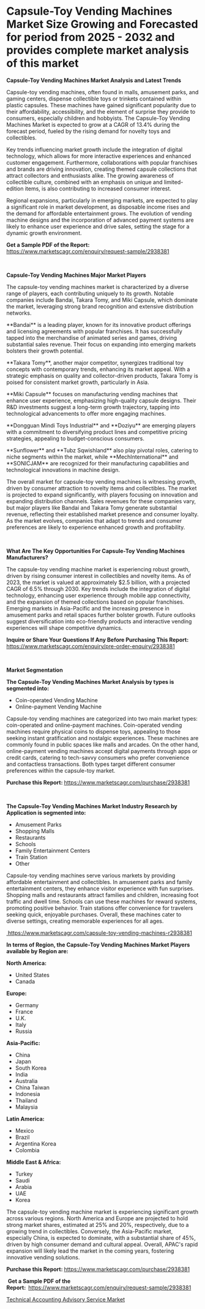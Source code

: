 <p><h1>Capsule-Toy Vending Machines Market Size Growing and Forecasted for period from 2025 - 2032 and provides complete market analysis of this market</h1></p><p><strong>Capsule-Toy Vending Machines Market Analysis and Latest Trends</strong></p>
<p><p>Capsule-toy vending machines, often found in malls, amusement parks, and gaming centers, dispense collectible toys or trinkets contained within plastic capsules. These machines have gained significant popularity due to their affordability, accessibility, and the element of surprise they provide to consumers, especially children and hobbyists. The Capsule-Toy Vending Machines Market is expected to grow at a CAGR of 13.4% during the forecast period, fueled by the rising demand for novelty toys and collectibles.</p><p>Key trends influencing market growth include the integration of digital technology, which allows for more interactive experiences and enhanced customer engagement. Furthermore, collaborations with popular franchises and brands are driving innovation, creating themed capsule collections that attract collectors and enthusiasts alike. The growing awareness of collectible culture, combined with an emphasis on unique and limited-edition items, is also contributing to increased consumer interest. </p><p>Regional expansions, particularly in emerging markets, are expected to play a significant role in market development, as disposable income rises and the demand for affordable entertainment grows. The evolution of vending machine designs and the incorporation of advanced payment systems are likely to enhance user experience and drive sales, setting the stage for a dynamic growth environment.</p></p>
<p><strong>Get a Sample PDF of the Report:&nbsp;</strong> <a href="https://www.marketscagr.com/enquiry/request-sample/2938381?utm_campaign=2460&utm_medium=2&utm_source=Github&utm_content=ia&utm_term=15032025&utm_id=capsule-toy-vending-machines">https://www.marketscagr.com/enquiry/request-sample/2938381</a></p>
<p>&nbsp;</p>
<p><strong>Capsule-Toy Vending Machines Major Market Players</strong></p>
<p><p>The capsule-toy vending machines market is characterized by a diverse range of players, each contributing uniquely to its growth. Notable companies include Bandai, Takara Tomy, and Miki Capsule, which dominate the market, leveraging strong brand recognition and extensive distribution networks.</p><p>**Bandai** is a leading player, known for its innovative product offerings and licensing agreements with popular franchises. It has successfully tapped into the merchandise of animated series and games, driving substantial sales revenue. Their focus on expanding into emerging markets bolsters their growth potential.</p><p>**Takara Tomy**, another major competitor, synergizes traditional toy concepts with contemporary trends, enhancing its market appeal. With a strategic emphasis on quality and collector-driven products, Takara Tomy is poised for consistent market growth, particularly in Asia.</p><p>**Miki Capsule** focuses on manufacturing vending machines that enhance user experience, emphasizing high-quality capsule designs. Their R&D investments suggest a long-term growth trajectory, tapping into technological advancements to offer more engaging machines.</p><p>**Dongguan Mindi Toys Industrial** and **Doziyu** are emerging players with a commitment to diversifying product lines and competitive pricing strategies, appealing to budget-conscious consumers.</p><p>**Sunflower** and **Tubz Sqwishland** also play pivotal roles, catering to niche segments within the market, while **MechInternational** and **SONICJAM** are recognized for their manufacturing capabilities and technological innovations in machine design.</p><p>The overall market for capsule-toy vending machines is witnessing growth, driven by consumer attraction to novelty items and collectibles. The market is projected to expand significantly, with players focusing on innovation and expanding distribution channels. Sales revenues for these companies vary, but major players like Bandai and Takara Tomy generate substantial revenue, reflecting their established market presence and consumer loyalty. As the market evolves, companies that adapt to trends and consumer preferences are likely to experience enhanced growth and profitability.</p></p>
<p>&nbsp;</p>
<p><strong>What Are The Key Opportunities For Capsule-Toy Vending Machines Manufacturers?</strong></p>
<p><p>The capsule-toy vending machine market is experiencing robust growth, driven by rising consumer interest in collectibles and novelty items. As of 2023, the market is valued at approximately $2.5 billion, with a projected CAGR of 6.5% through 2030. Key trends include the integration of digital technology, enhancing user experience through mobile app connectivity, and the expansion of themed collections based on popular franchises. Emerging markets in Asia-Pacific and the increasing presence in amusement parks and retail spaces further bolster growth. Future outlooks suggest diversification into eco-friendly products and interactive vending experiences will shape competitive dynamics.</p></p>
<p><strong>Inquire or Share Your Questions If Any Before Purchasing This Report:</strong> <a href="https://www.marketscagr.com/enquiry/pre-order-enquiry/2938381?utm_campaign=2460&utm_medium=2&utm_source=Github&utm_content=ia&utm_term=15032025&utm_id=capsule-toy-vending-machines">https://www.marketscagr.com/enquiry/pre-order-enquiry/2938381</a></p>
<p>&nbsp;</p>
<p><strong>Market Segmentation</strong></p>
<p><strong>The Capsule-Toy Vending Machines Market Analysis by types is segmented into:</strong></p>
<p><ul><li>Coin-operated Vending Machine</li><li>Online-payment Vending Machine</li></ul></p>
<p><p>Capsule-toy vending machines are categorized into two main market types: coin-operated and online-payment machines. Coin-operated vending machines require physical coins to dispense toys, appealing to those seeking instant gratification and nostalgic experiences. These machines are commonly found in public spaces like malls and arcades. On the other hand, online-payment vending machines accept digital payments through apps or credit cards, catering to tech-savvy consumers who prefer convenience and contactless transactions. Both types target different consumer preferences within the capsule-toy market.</p></p>
<p><strong>Purchase this Report:&nbsp;</strong><a href="https://www.marketscagr.com/purchase/2938381?utm_campaign=2460&utm_medium=2&utm_source=Github&utm_content=ia&utm_term=15032025&utm_id=capsule-toy-vending-machines">https://www.marketscagr.com/purchase/2938381</a></p>
<p>&nbsp;</p>
<p><strong>The Capsule-Toy Vending Machines Market Industry Research by Application is segmented into:</strong></p>
<p><ul><li>Amusement Parks</li><li>Shopping Malls</li><li>Restaurants</li><li>Schools</li><li>Family Entertainment Centers</li><li>Train Station</li><li>Other</li></ul></p>
<p><p>Capsule-toy vending machines serve various markets by providing affordable entertainment and collectibles. In amusement parks and family entertainment centers, they enhance visitor experience with fun surprises. Shopping malls and restaurants attract families and children, increasing foot traffic and dwell time. Schools can use these machines for reward systems, promoting positive behavior. Train stations offer convenience for travelers seeking quick, enjoyable purchases. Overall, these machines cater to diverse settings, creating memorable experiences for all ages.</p></p>
<p><a href="https://www.marketscagr.com/capsule-toy-vending-machines-r2938381?utm_campaign=2460&utm_medium=2&utm_source=Github&utm_content=ia&utm_term=15032025&utm_id=capsule-toy-vending-machines">&nbsp;https://www.marketscagr.com/capsule-toy-vending-machines-r2938381</a></p>
<p><strong>In terms of Region, the Capsule-Toy Vending Machines Market Players available by Region are:</strong></p>
<p>
    <p> <strong> North America: </strong>
        <ul>
            <li>United States</li>
            <li>Canada</li>
        </ul>
        </p> 
    <p> <strong> Europe: </strong>
        <ul>
            <li>Germany</li>
            <li>France</li>
            <li>U.K.</li>
            <li>Italy</li>
            <li>Russia</li>
        </ul>
        </p> 
    <p> <strong> Asia-Pacific: </strong>
        <ul>
            <li>China</li>
            <li>Japan</li>
            <li>South Korea</li>
            <li>India</li>
            <li>Australia</li>
            <li>China Taiwan</li>
            <li>Indonesia</li>
            <li>Thailand</li>
            <li>Malaysia</li>
        </ul>
        </p> 
    <p> <strong> Latin America: </strong>
        <ul>
            <li>Mexico</li>
            <li>Brazil</li>
            <li>Argentina Korea</li>
            <li>Colombia</li>
        </ul>
        </p> 
    <p> <strong> Middle East & Africa: </strong>
        <ul>
            <li>Turkey</li>
            <li>Saudi</li>
            <li>Arabia</li>
            <li>UAE</li>
            <li>Korea</li>
        </ul>
    </p>
    </p>
<p><p>The capsule-toy vending machine market is experiencing significant growth across various regions. North America and Europe are projected to hold strong market shares, estimated at 25% and 20%, respectively, due to a growing trend in collectibles. Conversely, the Asia-Pacific market, especially China, is expected to dominate, with a substantial share of 45%, driven by high consumer demand and cultural appeal. Overall, APAC's rapid expansion will likely lead the market in the coming years, fostering innovative vending solutions.</p></p>
<p><strong>Purchase this Report: </strong><a href="https://www.marketscagr.com/purchase/2938381?utm_campaign=2460&utm_medium=2&utm_source=Github&utm_content=ia&utm_term=15032025&utm_id=capsule-toy-vending-machines">https://www.marketscagr.com/purchase/2938381</a></p>
<p>&nbsp;<strong>Get a Sample PDF of the Report:&nbsp;&nbsp;</strong><a href="https://www.marketscagr.com/enquiry/request-sample/2938381?utm_campaign=2460&utm_medium=2&utm_source=Github&utm_content=ia&utm_term=15032025&utm_id=capsule-toy-vending-machines">https://www.marketscagr.com/enquiry/request-sample/2938381</a></p>
<p><strong></strong></p>
<p><p><a href="https://github.com/abbislposival/Market-Research-Report-List-1/blob/main/technical-accounting-advisory-service-market.md?utm_campaign=2460&utm_medium=2&utm_source=Github&utm_content=ia&utm_term=15032025&utm_id=capsule-toy-vending-machines">Technical Accounting Advisory Service Market</a></p></p>